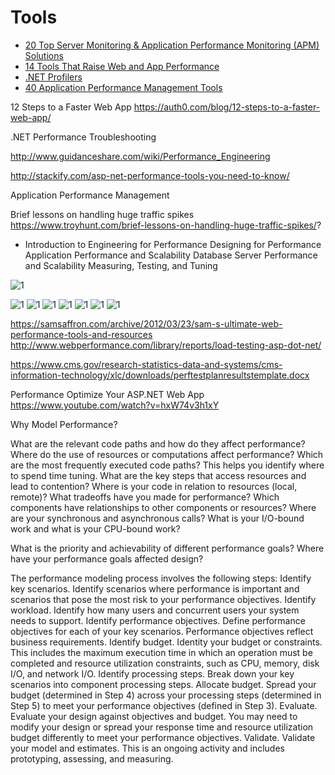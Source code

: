


# Tools
* [20 Top Server Monitoring & Application Performance Monitoring (APM) Solutions](https://haydenjames.io/20-top-server-monitoring-application-performance-monitoring-apm-solutions/)
* [14 Tools That Raise Web and App Performance](https://devops.com/2016/04/12/14-tools-raise-web-app-performance/)
* [.NET Profilers](https://dzone.com/articles/5-good-and-useful-net)
* [40 Application Performance Management Tools](https://blog.profitbricks.com/application-performance-management-tools/)


12 Steps to a Faster Web App
https://auth0.com/blog/12-steps-to-a-faster-web-app/


.NET Performance Troubleshooting



http://www.guidanceshare.com/wiki/Performance_Engineering

http://stackify.com/asp-net-performance-tools-you-need-to-know/


Application Performance Management



Brief lessons on handling huge traffic spikes
https://www.troyhunt.com/brief-lessons-on-handling-huge-traffic-spikes/?

 - Introduction to Engineering for
   Performance Designing for Performance
   Application Performance and
   Scalability Database Server
   Performance and Scalability
   Measuring, Testing, and Tuning

![1](https://upload.wikimedia.org/wikipedia/en/thumb/6/6a/APM_Conceptual_Framework.jpg/500px-APM_Conceptual_Framework.jpg)


![1](http://www.itconductor.com/hubfs/ITC-Website/10-Ways/ITC-10-Ways-to-Smart-Automation.png)
![1](https://encrypted-tbn2.gstatic.com/images?q=tbn:ANd9GcRmOuwKBrdQPiwi7pUoBqPumSSu0R99ZtapzQuBkAlmM29xZ19Q)
![1](http://www.wipro.com/services/wp-content/uploads/sites/6/2014/12/hpa-image.jpg)
![1](http://www.techmahindra.com/_layouts/1033/images/TechMahindra/services/apm.jpg)
![1](http://coldcreeksolutions.com/wp-content/uploads/2015/04/APM-new-50.png)
![1](http://apmdigest.com/sites/default/files/Dragich%202013-11-2.jpg)
![1](http://www.applicationperformancemanagement.org/wp-content/uploads/2012/10/Program-Performance-Monitoring-System.jpg)



https://samsaffron.com/archive/2012/03/23/sam-s-ultimate-web-performance-tools-and-resources
http://www.webperformance.com/library/reports/load-testing-asp-dot-net/


https://www.cms.gov/research-statistics-data-and-systems/cms-information-technology/xlc/downloads/perftestplanresultstemplate.docx

Performance Optimize Your ASP.NET Web App
https://www.youtube.com/watch?v=hxW74v3h1xY



Why Model Performance?

What are the relevant code paths and how do they affect performance?
Where do the use of resources or computations affect performance?
Which are the most frequently executed code paths? This helps you identify where to spend time tuning.
What are the key steps that access resources and lead to contention?
Where is your code in relation to resources (local, remote)?
What tradeoffs have you made for performance?
Which components have relationships to other components or resources?
Where are your synchronous and asynchronous calls?
What is your I/O-bound work and what is your CPU-bound work?

What is the priority and achievability of different performance goals?
Where have your performance goals affected design?



The performance modeling process involves the following steps:
Identify key scenarios. Identify scenarios where performance is important and scenarios that pose the most risk to your performance objectives.
Identify workload. Identify how many users and concurrent users your system needs to support.
Identify performance objectives. Define performance objectives for each of your key scenarios. Performance objectives reflect business requirements.
Identify budget. Identity your budget or constraints. This includes the maximum execution time in which an operation must be completed and resource utilization constraints, such as CPU, memory, disk I/O, and network I/O.
Identify processing steps. Break down your key scenarios into component processing steps.
Allocate budget. Spread your budget (determined in Step 4) across your processing steps (determined in Step 5) to meet your performance objectives (defined in Step 3).
Evaluate. Evaluate your design against objectives and budget. You may need to modify your design or spread your response time and resource utilization budget differently to meet your performance objectives.
Validate. Validate your model and estimates. This is an ongoing activity and includes prototyping, assessing, and measuring.
